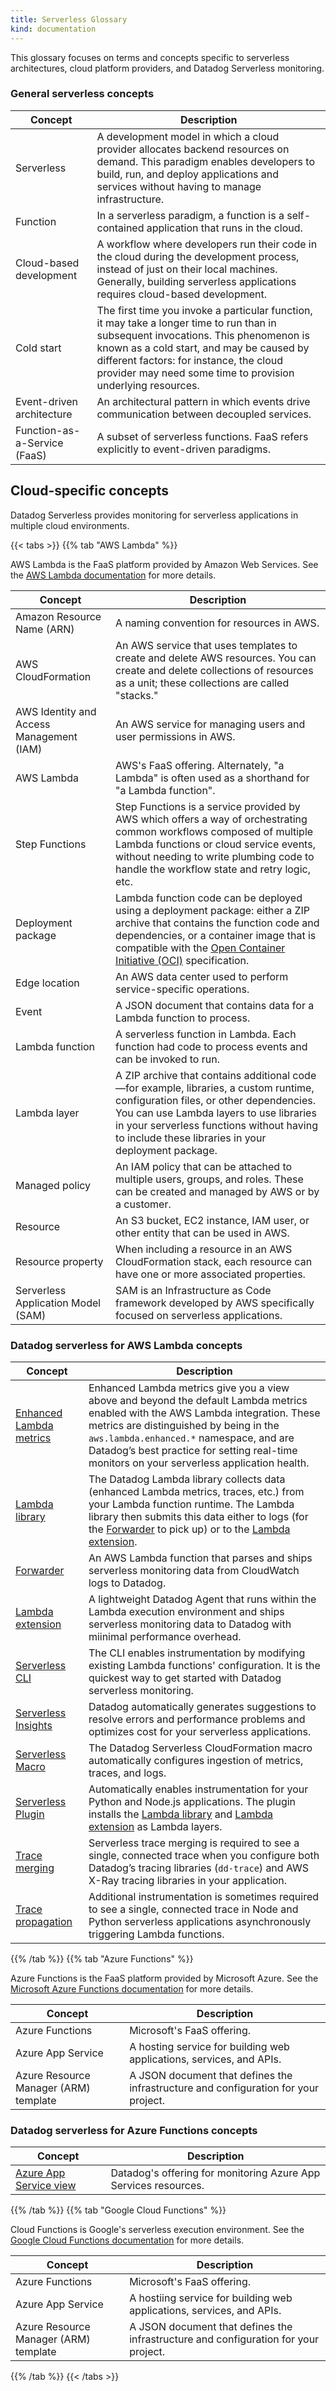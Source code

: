 ```yaml
---
title: Serverless Glossary
kind: documentation
---
```


This glossary focuses on terms and concepts specific to serverless architectures, cloud platform providers, and Datadog Serverless monitoring. 

### General serverless concepts

| Concept                         | Description                                                                                                                                                                                                          |
|---------------------------------|----------------------------------------------------------------------------------------------------------------------------------------------------------------------------------------------------------------------|
| Serverless          | A development model in which a cloud provider allocates backend resources on demand. This paradigm enables developers to build, run, and deploy applications and services without having to manage infrastructure.                              |
| Function          | In a serverless paradigm, a function is a self-contained application that runs in the cloud.                             |
| Cloud-based development          | A workflow where developers run their code in the cloud during the development process, instead of just on their local machines. Generally, building serverless applications requires cloud-based development.                                |
| Cold start          | The first time you invoke a particular function, it may take a longer time to run than in subsequent invocations. This phenomenon is known as a cold start, and may be caused by different factors: for instance, the cloud provider may need some time to provision underlying resources.                                |
| Event-driven architecture          | An architectural pattern in which events drive communication between decoupled services.                                 |
| Function-as-a-Service (FaaS)          | A subset of serverless functions. FaaS refers explicitly to event-driven paradigms.                               |

## Cloud-specific concepts

Datadog Serverless provides monitoring for serverless applications in multiple cloud environments. 

{{< tabs >}}
{{% tab "AWS Lambda" %}}

AWS Lambda is the FaaS platform provided by Amazon Web Services. See the [AWS Lambda documentation][1] for more details.

| Concept                         | Description                                                                                                                                                                                                          |
|---------------------------------|----------------------------------------------------------------------------------------------------------------------------------------------------------------------------------------------------------------------|
| Amazon Resource Name (ARN)         | A naming convention for resources in AWS.                              |
| AWS CloudFormation          | An AWS service that uses templates to create and delete AWS resources. You can create and delete collections of resources as a unit; these collections are called "stacks."                               |
| AWS Identity and Access Management (IAM)         | An AWS service for managing users and user permissions in AWS.                       |
| AWS Lambda          | AWS's FaaS offering. Alternately, "a Lambda" is often used as a shorthand for "a Lambda function".                      |
| Step Functions          | Step Functions is a service provided by AWS which offers a way of orchestrating common workflows composed of multiple Lambda functions or cloud service events, without needing to write plumbing code to handle the workflow state and retry logic, etc.                     |
| Deployment package | Lambda function code can be deployed using a deployment package: either a ZIP archive that contains the function code and dependencies, or a container image that is compatible with the [Open Container Initiative (OCI)][2] specification. |
| Edge location         | An AWS data center used to perform service-specific operations.                      |
| Event | A JSON document that contains data for a Lambda function to process. |
| Lambda function | A serverless function in Lambda. Each function had code to process events and can be invoked to run. |
| Lambda layer | A ZIP archive that contains additional code—for example, libraries, a custom runtime, configuration files, or other dependencies. You can use Lambda layers to use libraries in your serverless functions without having to include these libraries in your deployment package. |
| Managed policy | An IAM policy that can be attached to multiple users, groups, and roles. These can be created and managed by AWS or by a customer.|
| Resource | An S3 bucket, EC2 instance, IAM user, or other entity that can be used in AWS. |
| Resource property| When including a resource in an AWS CloudFormation stack, each resource can have one or more associated properties. |
| Serverless Application Model (SAM)          | SAM is an Infrastructure as Code framework developed by AWS specifically focused on serverless applications.                                |



### Datadog serverless for AWS Lambda concepts

| Concept                         | Description                                                                                                                                                                                                          |
|---------------------------------|----------------------------------------------------------------------------------------------------------------------------------------------------------------------------------------------------------------------|
| [Enhanced Lambda metrics][3] | Enhanced Lambda metrics give you a view above and beyond the default Lambda metrics enabled with the AWS Lambda integration. These metrics are distinguished by being in the `aws.lambda.enhanced.*` namespace, and are Datadog’s best practice for setting real-time monitors on your serverless application health.|
| [Lambda library][4]       | The Datadog Lambda library collects data (enhanced Lambda metrics, traces, etc.) from your Lambda function runtime. The Lambda library then submits this data either to logs (for the [Forwarder][5] to pick up) or to the [Lambda extension][6].                         |
| [Forwarder][5]          | An AWS Lambda function that parses and ships serverless monitoring data from CloudWatch logs to Datadog.                                |
| [Lambda extension][6]          | A lightweight Datadog Agent that runs within the Lambda execution environment and ships serverless monitoring data to Datadog with miinimal performance overhead. |
| [Serverless CLI][7]         | The CLI enables instrumentation by modifying existing Lambda functions' configuration. It is the quickest way to get started with Datadog serverless monitoring.                             |
| [Serverless Insights][8] | Datadog automatically generates suggestions to resolve errors and performance problems and optimizes cost for your serverless applications.|
| [Serverless Macro][1] | The Datadog Serverless CloudFormation macro automatically configures ingestion of metrics, traces, and logs.|
| [Serverless Plugin][11] | Automatically enables instrumentation for your Python and Node.js applications. The plugin installs the [Lambda library][4] and [Lambda extension][6] as Lambda layers. |
| [Trace merging][9]        | Serverless trace merging is required to see a single, connected trace when you configure both Datadog’s tracing libraries (`dd-trace`) and AWS X-Ray tracing libraries in your application.                         |
| [Trace propagation][10]        | Additional instrumentation is sometimes required to see a single, connected trace in Node and Python serverless applications asynchronously triggering Lambda functions.                        |



[1]: https://docs.aws.amazon.com/lambda/index.html
[2]: https://opencontainers.org/
[3]: /serverless/enhanced_lambda_metrics
[4]: /serverless/libraries_integrations/library/
[5]: /serverless/libraries_integrations/forwarder/
[6]: /serverless/libraries_integrations/extension/
[7]: /serverless/libraries_integrations/cli
[8]: /serverless/troubleshooting/insights/
[9]: /serverless/distributed_tracing/serverless_trace_merging
[10]: /serverless/distributed_tracing/serverless_trace_propagation
{{% /tab %}}
{{% tab "Azure Functions" %}}

Azure Functions is the FaaS platform provided by Microsoft Azure. See the [Microsoft Azure Functions documentation][11] for more details.

| Concept                         | Description                                                                                                                                                                                                          |
|---------------------------------|----------------------------------------------------------------------------------------------------------------------------------------------------------------------------------------------------------------------|
| Azure Functions          | Microsoft's FaaS offering.                          |
| Azure App Service          | A hosting service for building web applications, services, and APIs.                               |
| Azure Resource Manager (ARM) template          | A JSON document that defines the infrastructure and configuration for your project.                         |


### Datadog serverless for Azure Functions concepts

| Concept                         | Description                                                                                                                                                                                                          |
|---------------------------------|----------------------------------------------------------------------------------------------------------------------------------------------------------------------------------------------------------------------|
| [Azure App Service view][12]      | Datadog's offering for monitoring Azure App Services resources.                            |


[11]: https://docs.microsoft.com/en-us/azure/azure-functions/
[12]: https://app.datadoghq.com/functions
{{% /tab %}}
{{% tab "Google Cloud Functions" %}}

Cloud Functions is Google's serverless execution environment. See the [Google Cloud Functions documentation][13] for more details.

| Concept                         | Description                                                                                                                                                                                                          |
|---------------------------------|----------------------------------------------------------------------------------------------------------------------------------------------------------------------------------------------------------------------|
| Azure Functions          | Microsoft's FaaS offering.                          |
| Azure App Service          | A hostiing service for building web applications, services, and APIs.                               |
| Azure Resource Manager (ARM) template          | A JSON document that defines the infrastructure and configuration for your project.                         |

[13]: https://cloud.google.com/functions/docs
{{% /tab %}}
{{< /tabs >}}
